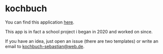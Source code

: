 # kochbuch

You can find this application [here](https://kochbuch.sthomas.com/).

This app is in fact a school project i began in 2020 and worked on since.

If you have an idea, just open an issue (there are two templates) or write an email to kochbuch-sebastian@web.de.
